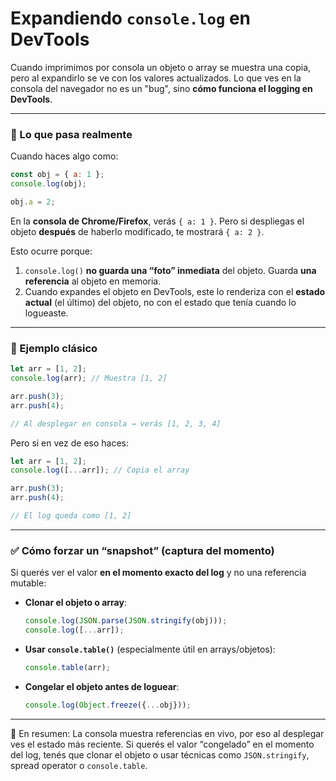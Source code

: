 # Expandiendo `console.log` en DevTools
Cuando imprimimos por consola un objeto o array se muestra una copia, pero al expandirlo se ve con los valores actualizados. 
Lo que ves en la consola del navegador no es un "bug", sino **cómo funciona el logging en DevTools**.

---

### 🔎 Lo que pasa realmente

Cuando haces algo como:

```js
const obj = { a: 1 };
console.log(obj);

obj.a = 2;
```

En la **consola de Chrome/Firefox**, verás `{ a: 1 }`.
Pero si despliegas el objeto **después** de haberlo modificado, te mostrará `{ a: 2 }`.

Esto ocurre porque:

1. `console.log()` **no guarda una “foto” inmediata** del objeto.
   Guarda **una referencia** al objeto en memoria.
2. Cuando expandes el objeto en DevTools, este lo renderiza con el **estado actual** (el último) del objeto, no con el estado que tenía cuando lo logueaste.

---

### 🧩 Ejemplo clásico

```js
let arr = [1, 2];
console.log(arr); // Muestra [1, 2]

arr.push(3);
arr.push(4);

// Al desplegar en consola → verás [1, 2, 3, 4]
```

Pero si en vez de eso haces:

```js
let arr = [1, 2];
console.log([...arr]); // Copia el array

arr.push(3);
arr.push(4);

// El log queda como [1, 2]
```

---

### ✅ Cómo forzar un “snapshot” (captura del momento)

Si querés ver el valor **en el momento exacto del log** y no una referencia mutable:

* **Clonar el objeto o array**:

  ```js
  console.log(JSON.parse(JSON.stringify(obj)));
  console.log([...arr]);
  ```
* **Usar `console.table()`** (especialmente útil en arrays/objetos):

  ```js
  console.table(arr);
  ```
* **Congelar el objeto antes de loguear**:

  ```js
  console.log(Object.freeze({...obj}));
  ```

---

📌 En resumen:
La consola muestra referencias en vivo, por eso al desplegar ves el estado más reciente. Si querés el valor “congelado” en el momento del log, tenés que clonar el objeto o usar técnicas como `JSON.stringify`, spread operator o `console.table`.
